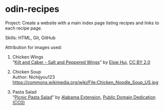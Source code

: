 # odin-recipes

Project: Create a website with a main index page listing recipes and links to each recipe page.

Skills: HTML, Git, GitHub

Attribution for images used:
1) Chicken Wings <br>
“<a href="https://www.flickr.com/photos/elsiehui/10639167376" title="Kilt and Caber - Salt and Peppered Wings">Kilt and Caber - Salt and Peppered Wings</a>” by <a href="https://www.flickr.com/photos/elsiehui/">Elsie Hui</a>, <a href="https://creativecommons.org/licenses/by/2.0/deed.en" rel="license noopener noreferrer">CC BY 2.0</a>

2) Chicken Soup <br>
Author: Nichijyou123 <br>
https://commons.wikimedia.org/wiki/File:Chicken_Noodle_Soup_US.jpg

3) Pasta Salad <br>
“<a href="https://www.flickr.com/photos/alabama_extension/50594190623" title="Picnic Pasta Salad">Picnic Pasta Salad</a>” by <a href="https://www.flickr.com/photos/alabama_extension/">Alabama Extension</a>, <a href="https://creativecommons.org/publicdomain/zero/1.0/deed.en" rel="license noopener noreferrer">Public Domain Dedication (CC0)</a>
